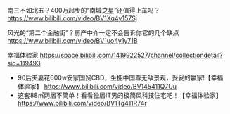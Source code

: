
南三不如北五？400万起步的“南城之星”还值得上车吗？ https://www.bilibili.com/video/BV1Xq4y157Sj

风光的“第二个金融街”？房产中介一定不会告诉你它的几个缺点 https://www.bilibili.com/video/BV1uo4y1y71B

幸福体验家 https://space.bilibili.com/1419922527/channel/collectiondetail?sid=119493
- 90后夫妻花600w安家国贸CBD，坐拥中国尊无敌景观，妥妥的赢家!【幸福体验家】 https://www.bilibili.com/video/BV145411Q7Uu
- 这套88㎡两居不简单！看看独居IT男的极简风科技住宅吧！【幸福体验家】 https://www.bilibili.com/video/BV1Tg411R74r
